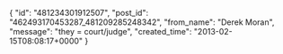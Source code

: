  {
   "id": "481234301912507",
   "post_id": "462493170453287_481209285248342",
   "from_name": "Derek Moran",
   "message": "they = court/judge",
   "created_time": "2013-02-15T08:08:17+0000"
 }
